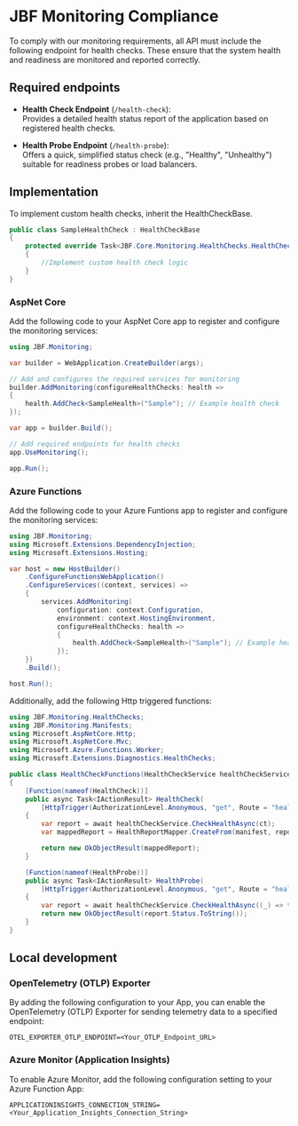 # JBF Monitoring Compliance

To comply with our monitoring requirements, all API must include the following endpoint for health checks. These ensure that the system health and readiness are monitored and reported correctly.

## Required endpoints

- **Health Check Endpoint** (`/health-check`):  
  Provides a detailed health status report of the application based on registered health checks.

- **Health Probe Endpoint** (`/health-probe`):  
  Offers a quick, simplified status check (e.g., "Healthy", "Unhealthy") suitable for readiness probes or load balancers.

## Implementation

To implement custom health checks, inherit the HealthCheckBase.

```csharp
public class SampleHealthCheck : HealthCheckBase
{
    protected override Task<JBF.Core.Monitoring.HealthChecks.HealthCheckResult> CheckHealth(HealthCheckContext context, CancellationToken ct = default)
    {
        //Implement custom health check logic
    }
}
```

### AspNet Core
Add the following code to your AspNet Core app to register and configure the monitoring services:

```csharp
using JBF.Monitoring;

var builder = WebApplication.CreateBuilder(args);

// Add and configures the required services for monitoring
builder.AddMonitoring(configureHealthChecks: health =>
{
    health.AddCheck<SampleHealth>("Sample"); // Example health check
});

var app = builder.Build();

// Add required endpoints for health checks
app.UseMonitoring();

app.Run();
```

### Azure Functions

Add the following code to your Azure Funtions app to register and configure the monitoring services:

```csharp
using JBF.Monitoring;
using Microsoft.Extensions.DependencyInjection;
using Microsoft.Extensions.Hosting;

var host = new HostBuilder()
    .ConfigureFunctionsWebApplication()
    .ConfigureServices((context, services) =>
    {
        services.AddMonitoring(
            configuration: context.Configuration,
            environment: context.HostingEnvironment,
            configureHealthChecks: health =>
            {
                health.AddCheck<SampleHealth>("Sample"); // Example health check
            });
    })
    .Build();

host.Run();
```

Additionally, add the following Http triggered functions:

```csharp
using JBF.Monitoring.HealthChecks;
using JBF.Monitoring.Manifests;
using Microsoft.AspNetCore.Http;
using Microsoft.AspNetCore.Mvc;
using Microsoft.Azure.Functions.Worker;
using Microsoft.Extensions.Diagnostics.HealthChecks;

public class HealthCheckFunctions(HealthCheckService healthCheckService, Manifest manifest)
{
    [Function(nameof(HealthCheck))]
    public async Task<IActionResult> HealthCheck(
        [HttpTrigger(AuthorizationLevel.Anonymous, "get", Route = "health-check")] HttpRequest req, CancellationToken ct)
    {
        var report = await healthCheckService.CheckHealthAsync(ct);
        var mappedReport = HealthReportMapper.CreateFrom(manifest, report);

        return new OkObjectResult(mappedReport);
    }

    [Function(nameof(HealthProbe))]
    public async Task<IActionResult> HealthProbe(
        [HttpTrigger(AuthorizationLevel.Anonymous, "get", Route = "health-probe")] HttpRequest req, CancellationToken ct)
    {
        var report = await healthCheckService.CheckHealthAsync((_) => false, ct);
        return new OkObjectResult(report.Status.ToString());
    }
}
```

## Local development

### OpenTelemetry (OTLP) Exporter
By adding the following configuration to your App, you can enable the OpenTelemetry (OTLP) Exporter for sending telemetry data to a specified endpoint:

```plaintext
OTEL_EXPORTER_OTLP_ENDPOINT=<Your_OTLP_Endpoint_URL>
```

### Azure Monitor (Application Insights)
To enable Azure Monitor, add the following configuration setting to your Azure Function App:

```plaintext
APPLICATIONINSIGHTS_CONNECTION_STRING=<Your_Application_Insights_Connection_String>
```